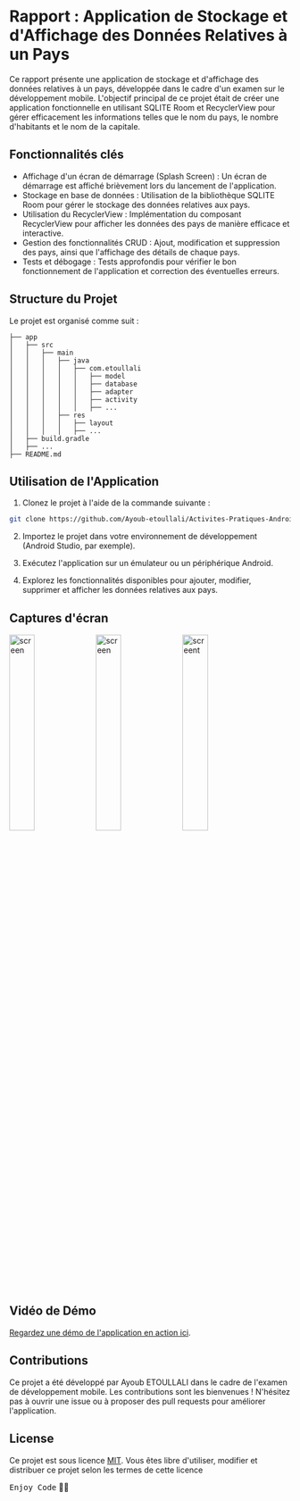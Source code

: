 # Rapport : Application de Stockage et d'Affichage des Données Relatives à un Pays

Ce rapport présente une application de stockage et d'affichage des données relatives à un pays, développée dans le cadre d'un examen sur le développement mobile. L'objectif principal de ce projet était de créer une application fonctionnelle en utilisant SQLITE Room et RecyclerView pour gérer efficacement les informations telles que le nom du pays, le nombre d'habitants et le nom de la capitale.

## Fonctionnalités clés

- Affichage d'un écran de démarrage (Splash Screen) : Un écran de démarrage est affiché brièvement lors du lancement de l'application.
- Stockage en base de données : Utilisation de la bibliothèque SQLITE Room pour gérer le stockage des données relatives aux pays.
- Utilisation du RecyclerView : Implémentation du composant RecyclerView pour afficher les données des pays de manière efficace et interactive.
- Gestion des fonctionnalités CRUD : Ajout, modification et suppression des pays, ainsi que l'affichage des détails de chaque pays.
- Tests et débogage : Tests approfondis pour vérifier le bon fonctionnement de l'application et correction des éventuelles erreurs.

## Structure du Projet

Le projet est organisé comme suit :

```
├── app
│   ├── src
│   │   ├── main
│   │   │   ├── java
│   │   │   │   ├── com.etoullali
│   │   │   │   │   ├── model
│   │   │   │   │   ├── database
│   │   │   │   │   ├── adapter
│   │   │   │   │   ├── activity
│   │   │   │   │   ├── ...
│   │   │   ├── res
│   │   │   │   ├── layout
│   │   │   │   ├── ...
│   ├── build.gradle
│   ├── ...
├── README.md
```

## Utilisation de l'Application

1. Clonez le projet à l'aide de la commande suivante :

```bash
git clone https://github.com/Ayoub-etoullali/Activites-Pratiques-Android/tree/main/Application%20de%20Stockage%20et%20d'Affichage%20des%20Donn%C3%A9es%20Relatives%20%C3%A0%20un%20Pays
```

2. Importez le projet dans votre environnement de développement (Android Studio, par exemple).

3. Exécutez l'application sur un émulateur ou un périphérique Android.

4. Explorez les fonctionnalités disponibles pour ajouter, modifier, supprimer et afficher les données relatives aux pays.

## Captures d'écran
<img src="https://github.com/Ayoub-etoullali/Activites-Pratiques-Android/assets/92756846/38280aae-7bbe-4746-8819-0a3c0b6bbf6d" alt="screen" width="30%" height="30%">
<img src="https://github.com/Ayoub-etoullali/Activites-Pratiques-Android/assets/92756846/ee77c146-25b8-4393-b953-ca115968dc94" alt="screen" width="30%" height="30%">
<img src="https://github.com/Ayoub-etoullali/Activites-Pratiques-Android/assets/92756846/4701040c-bd0f-4f91-be7a-3a7bb799b5b3" alt="screent" width="30%" height="30%">

## Vidéo de Démo

[Regardez une démo de l'application en action ici](https://drive.google.com/file/d/12Dpg42mTKzb75dnVD6Uj9PR5Br9BySfr/view).

## Contributions

Ce projet a été développé par Ayoub ETOULLALI dans le cadre de l'examen de développement mobile. Les contributions sont les bienvenues ! N'hésitez pas à ouvrir une issue ou à proposer des pull requests pour améliorer l'application.

## License

Ce projet est sous licence [MIT](LICENSE). Vous êtes libre d'utiliser, modifier et distribuer ce projet selon les termes de cette licence

<kbd>Enjoy Code</kbd> 👨‍💻
